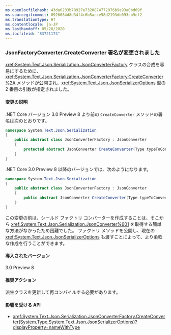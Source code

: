 ```yaml
---
ms.openlocfilehash: 43da6233b70927e7320874772976b9e93a0bd69f
ms.sourcegitcommit: 0926684d8d34f4c6b5acce58d2193db093cb9cf2
ms.translationtype: HT
ms.contentlocale: ja-JP
ms.lasthandoff: 05/20/2020
ms.locfileid: "83721174"
---
```

### <a name="jsonfactoryconvertercreateconverter-signature-changed"></a>JsonFactoryConverter.CreateConverter 署名が変更されました

<xref:System.Text.Json.Serialization.JsonConverterFactory> クラスの合成を容易にするために、<xref:System.Text.Json.Serialization.JsonConverterFactory.CreateConverter%2A> メソッドが公開され、<xref:System.Text.Json.JsonSerializerOptions> 型の 2 番目の引数が指定されました。

#### <a name="change-description"></a>変更の説明

.NET Core バージョン 3.0 Preview 8 より前の `CreateConverter` メソッドの署名は次のとおりです。

```csharp
namespace System.Text.Json.Serialization
{
    public abstract class JsonConverterFactory : JsonConverter
    {
        protected abstract JsonConverter CreateConverter(Type typeToConvert);
    }
}
```

.NET Core 3.0 Preview 8 以降のバージョンでは、次のようになります。

```csharp
namespace System.Text.Json.Serialization
{
    public abstract class JsonConverterFactory : JsonConverter
    {
        public abstract JsonConverter CreateConverter(Type typeToConvert, JsonSerializerOptions options);
    }
}
```

この変更の前は、シールド ファクトリ コンバーターを作成することは、そこから <xref:System.Text.Json.Serialization.JsonConverter%601> を取得する簡単な方法がなかったため困難でした。 ファクトリ メソッドを公開し、現在の <xref:System.Text.Json.JsonSerializerOptions> も渡すことによって、より柔軟な作成を行うことができます。

#### <a name="version-introduced"></a>導入されたバージョン

3.0 Preview 8

#### <a name="recommended-action"></a>推奨アクション

派生クラスを更新して再コンパイルする必要があります。

#### <a name="affected-apis"></a>影響を受ける API

- <xref:System.Text.Json.Serialization.JsonConverterFactory.CreateConverter(System.Type,System.Text.Json.JsonSerializerOptions)?displayProperty=nameWithType>

<!-- For tool use only

#### Affected APIs

- `M:System.Text.Json.Serialization.JsonConverterFactory.CreateConverter(System.Type,System.Text.Json.JsonSerializerOptions)`

-->
